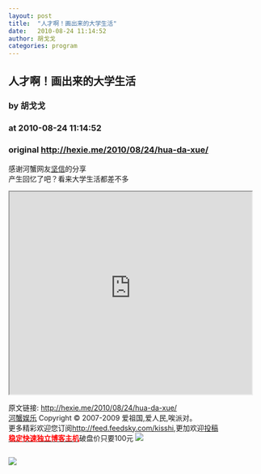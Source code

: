 ```yaml
---
layout: post
title:  "人才啊！画出来的大学生活"
date:   2010-08-24 11:14:52
author: 胡戈戈
categories: program
---
```


## 人才啊！画出来的大学生活
### by 胡戈戈
### at 2010-08-24 11:14:52
### original <http://hexie.me/2010/08/24/hua-da-xue/>

<p>感谢河蟹网友<a href="http://verysure.net/">坚信</a>的分享<br> 产生回忆了吧？看来大学生活都差不多</p><p><iframe src="http://reader.googleusercontent.com/reader/embediframe?src=http://player.youku.com/player.php/sid/XMTk4ODEzMzA4/v.swf&amp;width=480&amp;height=400" width="480" height="400"></iframe></p><p>原文链接: <a href="http://hexie.me/2010/08/24/hua-da-xue/">http://hexie.me/2010/08/24/hua-da-xue/</a> <br> <a href="http://hexie.me/">河蟹娱乐</a> Copyright ©   2007-2009 爱祖国,爱人民,唉派对。<br> 更多精彩欢迎您订阅<a href="http://feed.feedsky.com/kisshi">http://feed.feedsky.com/kisshi</a>,更加欢迎<a href="http://hexie.me/delivery/">投稿</a><br> <a href="http://www.gegehost.com/"><strong><font color="red">稳定快速独立博客主机</font></strong></a>破盘价只要100元 <img src="http://img.tongji.linezing.com/922164/tongji.gif"></p><img src="http://www1.feedsky.com/t1/406045079/kisshi/feedsky/s.gif?r=http://hexie.me/2010/08/24/hua-da-xue/" border="0" height="0" width="0"><p><a href="http://www1.feedsky.com/r/l/feedsky/kisshi/406045079/art01.html"><img border="0" ismap src="http://www1.feedsky.com/r/i/feedsky/kisshi/406045079/art01.gif"></a></p>